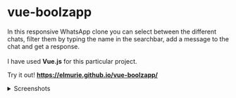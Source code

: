 # vue-boolzapp

In this responsive WhatsApp clone you can select between the different chats, filter them by typing the name in the searchbar, add a message to the chat and get a response.<br/><br/>
I have used **Vue.js** for this particular project.

Try it out! **https://elmurie.github.io/vue-boolzapp/**

<details>
  <summary>Screenshots</summary><details>
  <img src="https://i.imgur.com/N0P8om6.png" name="1">
  <img src="https://i.imgur.com/fxFq5rG.png" name="2">
</details>
